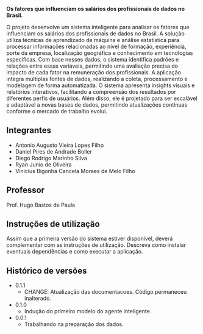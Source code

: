 **Os fatores que influenciam os salários dos profissionais de dados no Brasil.**

O projeto desenvolve um sistema inteligente para analisar os fatores que influenciam os salários dos profissionais de dados no Brasil. A solução utiliza técnicas de aprendizado de máquina e análise estatística para processar informações relacionadas ao nível de formação, experiência, porte da empresa, localização geográfica e conhecimento em tecnologias específicas. Com base nesses dados, o sistema identifica padrões e relações entre essas variáveis, permitindo uma avaliação precisa do impacto de cada fator na remuneração dos profissionais.
A aplicação integra múltiplas fontes de dados, realizando a coleta, processamento e modelagem de forma automatizada. O sistema apresenta insights visuais e relatórios interativos, facilitando a compreensão dos resultados por diferentes perfis de usuários. Além disso, ele é projetado para ser escalável e adaptável a novas bases de dados, permitindo atualizações contínuas conforme o mercado de trabalho evolui.

## Integrantes

* Antonio Augusto Vieira Lopes Filho
* Daniel Pires de Andrade Boller
* Diego Rodrigo Marinho Silva
* Ryan Junio de Oliveira 
* Vinicius Bigonha Cancela Moraes de Melo Filho 

## Professor

Prof. Hugo Bastos de Paula

## Instruções de utilização

Assim que a primeira versão do sistema estiver disponível, deverá complementar com as instruções de utilização. Descreva como instalar eventuais dependências e como executar a aplicação.

## Histórico de versões

* 0.1.1
    * CHANGE: Atualização das documentacoes. Código permaneceu inalterado.
* 0.1.0
    * Indução do primeiro modelo do agente inteligente.
* 0.0.1
    * Trabalhando na preparação dos dados.

